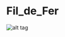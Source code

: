 # Fil_de_Fer

![alt tag](https://cloud.githubusercontent.com/assets/16048257/23412783/02d0f02e-fdd7-11e6-931c-89c021f25b2f.png)
